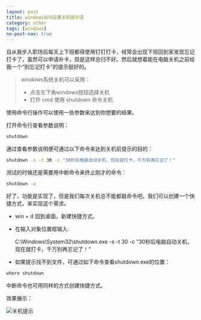 ```yaml
---
layout: post
title: windows如何设置关机提示语
category: other
tags: [windows]
no-post-nav: true
---
```


自从我步入职场后每天上下班都得使用钉钉打卡，经常会出现下班回到家发现忘记打卡了，虽然可以申请补卡，但是这样总归不好。然后就想着能在电脑关机之前给我一个“别忘记打卡”的提示挺好的。

> windows系统关机可以采用：
> - 点击左下角windows按钮选择关机
> - 打开 cmd 使用 shutdown 命令关机

使用命令行操作可以使用一些参数来达到你想要的结果。

打开命令行查看参数说明：

```sh
shutdown
```

通过查看参数说明便可通过以下命令来达到关机前提示的目的：

```sh
shutdown -s -t 30 -c "30秒后电脑自动关机，现在就打卡，千万别再忘记了！"
```

测试的时候还是需要用中断命令来终止刚才的命令：

```sh
shutdown -a
```

好了，功能是实现了，但是我们每次关机总不能都敲命令吧。我们可以创建一个快捷方式，来实现这个需求。

- win + d 回到桌面，新建快捷方式。

- 在输入对象位置框输入:

    C:\Windows\System32\shutdown.exe -s -t 30 -c "30秒后电脑自动关机，现在就打卡，千万别再忘记了！"

-  如果提示找不到文件，可通过如下命令查看shutdown.exe的位置：

```sh
where shutdown
```

中断命令也可用同样的方式创建快捷方式。

效果展示：

![关机提示](http://image.wyc1856.club/2018-10-05-15-32-52.png)
